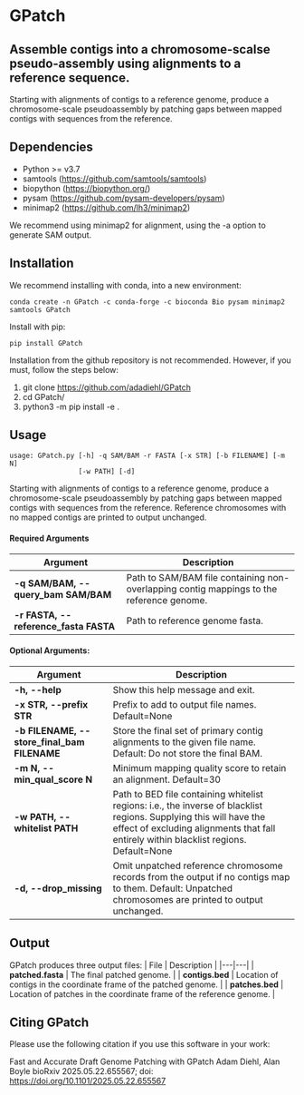 # GPatch
## Assemble contigs into a chromosome-scalse pseudo-assembly using alignments to a reference sequence.

Starting with alignments of contigs to a reference genome, produce a chromosome-scale pseudoassembly by patching gaps between mapped contigs with sequences from the reference.

## Dependencies
* Python >= v3.7
* samtools (https://github.com/samtools/samtools)
* biopython (https://biopython.org/)
* pysam (https://github.com/pysam-developers/pysam)
* minimap2 (https://github.com/lh3/minimap2)

We recommend using minimap2 for alignment, using the -a option to generate SAM output.

## Installation

We recommend installing with conda, into a new environment:
```
conda create -n GPatch -c conda-forge -c bioconda Bio pysam minimap2 samtools GPatch
```

Install with pip:
```
pip install GPatch
```

Installation from the github repository is not recommended. However, if you must, follow the steps below:
1) git clone https://github.com/adadiehl/GPatch
2) cd GPatch/
3) python3 -m pip install -e .


## Usage
```
usage: GPatch.py [-h] -q SAM/BAM -r FASTA [-x STR] [-b FILENAME] [-m N]
                 [-w PATH] [-d]
```

Starting with alignments of contigs to a reference genome, produce a chromosome-scale pseudoassembly by patching gaps between mapped contigs with sequences from the reference. Reference chromosomes with no mapped contigs are printed to output unchanged.

#### Required Arguments
| Argument | Description |
|---|---|
| __-q SAM/BAM, --query_bam SAM/BAM__ | Path to SAM/BAM file containing non-overlapping contig mappings to the reference genome. |
| __-r FASTA, --reference_fasta FASTA__ | Path to reference genome fasta. |

#### Optional Arguments:
| Argument | Description |
|---|---|
| __-h, --help__ | Show this help message and exit. |
| __-x STR, --prefix STR__ | Prefix to add to output file names. Default=None |
| __-b FILENAME, --store_final_bam FILENAME__ | Store the final set of primary contig alignments to the given file name. Default: Do not store the final BAM. |
| __-m N, --min_qual_score N__ | Minimum mapping quality score to retain an alignment. Default=30 |
| __-w PATH, --whitelist PATH__ | Path to BED file containing whitelist regions: i.e., the inverse of blacklist regions. Supplying this will have the effect of excluding alignments that fall entirely within blacklist regions. Default=None |
| __-d, --drop_missing__ | Omit unpatched reference chromosome records from the output if no contigs map to them. Default: Unpatched chromosomes are printed to output unchanged. |


## Output

GPatch produces three output files:
| File | Description |
|---|---|
| __patched.fasta__ | The final patched genome. |
| __contigs.bed__ | Location of contigs in the coordinate frame of the patched genome. |
| __patches.bed__ | Location of patches in the coordinate frame of the reference genome. |


## Citing GPatch
Please use the following citation if you use this software in your work:

Fast and Accurate Draft Genome Patching with GPatch
Adam Diehl, Alan Boyle
bioRxiv 2025.05.22.655567; doi: https://doi.org/10.1101/2025.05.22.655567
